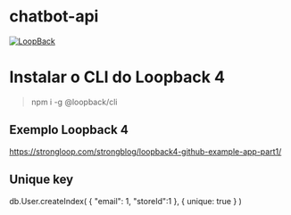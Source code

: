 # chatbot-api

[![LoopBack](https://github.com/strongloop/loopback-next/raw/master/docs/site/imgs/branding/Powered-by-LoopBack-Badge-(blue)-@2x.png)](http://loopback.io/)

# Instalar o CLI do Loopback 4
> npm i -g @loopback/cli


## Exemplo Loopback 4
https://strongloop.com/strongblog/loopback4-github-example-app-part1/

## Unique key
db.User.createIndex( { "email": 1, "storeId":1 }, { unique: true } )